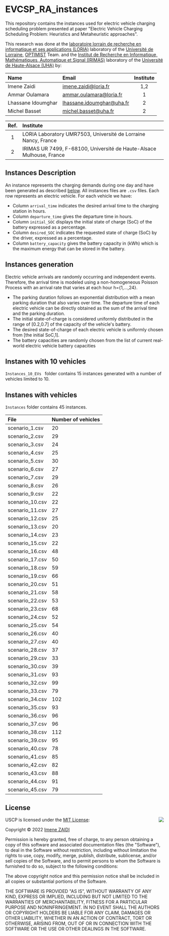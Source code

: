 # EVCSP_RA_instances
This repository contains the instances used for electric vehicle charging scheduling problem presented at paper "Electric Vehicle Charging Scheduling Problem: Heuristics and Metaheuristic approaches".

This research was done at the [laboratoire lorrain de recherche en informatique et ses applications (LORIA)](https://www.loria.fr/en/) laboratory of the [Université de Lorraine](https://www.univ-lorraine.fr/), [OPTIMIST](https://optimist.loria.fr/) Team. and the [Institut de Recherche en Informatique, Mathématiques, Automatique et Signal (IRIMAS)](https://www.irimas.uha.fr/) laboratory of the [Université de Haute-Alsace (UHA)](https://www.uha.fr/) by:

| Name                | Email                      | Institute |
|:--------------------|:---------------------------|:---------:|
| Imene Zaidi         | imene.zaidi@loria.fr       |    1,2    |
| Ammar Oulamara      | ammar.oulamara@loria.fr    |    1      |
| Lhassane Idoumghar  | lhassane.idoumghar@uha.fr  |    2      |
| Michel Basset       | michel.basset@uha.fr       |    2      |

| Ref. | Institute                                                            |
|:----:|:---------------------------------------------------------------------|
|  1   |  LORIA Laboratory UMR7503, Université de Lorraine Nancy, France      |
|  2   |  IRIMAS UR 7499, F-68100, Université de Haute-Alsace Mulhouse, France |


## Instances Description
An instance represents the charging demands during one day and have been generated as described [below](#instances-generation). All instances files are `.csv` files. Each row represents an electric vehicle. For each vehicle we have:
- Column `arrival_time` indicates the desired arrival time to the charging station in hours.
-  Column `departure_time` gives the departure time in hours.
-  Column `initial_SOC` displays the initial state of charge (SoC) of the battery expressed as a percentage.
-  Column `desired_SOC` indicates the requested state of charge (SoC) by the driver, expressed as a percentage.
- Column `battery_capacity` gives the battery capacity in (kWh) which is the maximum energy that can be stored in the battery.

## Instances generation
Electric vehicle arrivals are randomly occurring and independent events. Therefore, the arrival time is modeled using a non-homogeneous Poisson Process with an arrival rate that varies at each hour h={1,...,24}. 
- The parking duration follows an exponential distribution with a mean parking duration that also varies over time. The departure time of each electric vehicle can be directly obtained as the sum of the arrival time and the parking duration. 
- The initial state-of-charge is considered uniformly distributed in the range of [0.2,0.7] of the capacity of the vehicle's battery. 
- The desired state-of-charge of each electric vehicle is uniformly chosen from [the initial SoC,1]. 
- The battery capacities are randomly chosen from the list of current real-world electric vehicle battery capacities 
 

## Instanes with 10 vehicles
`Instances_10_EVs ` folder contains 15 instances generated with a number of vehicles limited to 10.

## Instanes with vehicles
`Instances` folder contains 45 instances.

| File                 |Number of vehicles|
|:---------------------|:-----------------|
|			scenario_1.csv 				|20																|
|			scenario_2.csv 				|29																|
|			scenario_3.csv 				|24																|
|			scenario_4.csv 				|25																|
|			scenario_5.csv 				|30																|
|			scenario_6.csv 				|27																|
|			scenario_7.csv 				|29																|
|			scenario_8.csv 				|26																|
|			scenario_9.csv 				|22																|
|			scenario_10.csv 			|22																|
|			scenario_11.csv 			|27																|
|			scenario_12.csv 			|25																|
|			scenario_13.csv 			|20																|
|			scenario_14.csv 			|23																|
|			scenario_15.csv 			|22																|
|			scenario_16.csv 			|48																|
|			scenario_17.csv 			|50																|
|			scenario_18.csv 			|59																|
|			scenario_19.csv 			|66																|
|			scenario_20.csv 			|51																|
|			scenario_21.csv 			|58																|
|			scenario_22.csv 			|53																|
|			scenario_23.csv 			|68																|
|			scenario_24.csv 			|52																|
|			scenario_25.csv 			|54																|
|			scenario_26.csv 			|40																|
|			scenario_27.csv 			|40																|
|			scenario_28.csv 			|37																|
|			scenario_29.csv 			|33																|
|			scenario_30.csv 			|39																|
|			scenario_31.csv 			|93																|
|			scenario_32.csv 			|99																|
|			scenario_33.csv 			|79																|
|			scenario_34.csv 			|102															|
|			scenario_35.csv 			|93																|
|			scenario_36.csv 			|96																|
|			scenario_37.csv 			|96																|
|			scenario_38.csv 			|112															|
|			scenario_39.csv 			|95																|
|			scenario_40.csv 			|78																|
|			scenario_41.csv 			|85																|
|			scenario_42.csv 			|82																|
|			scenario_43.csv 			|88																|
|			scenario_44.csv 			|91																|
|			scenario_45.csv 			|79																|

## License

<img align="right" src="http://opensource.org/trademarks/opensource/OSI-Approved-License-100x137.png">

USCP is licensed under the [MIT License](http://opensource.org/licenses/MIT):

Copyright &copy; 2022 [Imene ZAIDI](https://github.com/imyzz)

Permission is hereby granted, free of charge, to any person obtaining a copy of this software and associated documentation files (the "Software"), to deal in the Software without restriction, including without limitation the rights to use, copy, modify, merge, publish, distribute, sublicense, and/or sell copies of the Software, and to permit persons to whom the Software is furnished to do so, subject to the following conditions:

The above copyright notice and this permission notice shall be included in all copies or substantial portions of the Software.

THE SOFTWARE IS PROVIDED "AS IS", WITHOUT WARRANTY OF ANY KIND, EXPRESS OR IMPLIED, INCLUDING BUT NOT LIMITED TO THE WARRANTIES OF MERCHANTABILITY, FITNESS FOR A PARTICULAR PURPOSE AND NONINFRINGEMENT. IN NO EVENT SHALL THE AUTHORS OR COPYRIGHT HOLDERS BE LIABLE FOR ANY CLAIM, DAMAGES OR OTHER LIABILITY, WHETHER IN AN ACTION OF CONTRACT, TORT OR OTHERWISE, ARISING FROM, OUT OF OR IN CONNECTION WITH THE SOFTWARE OR THE USE OR OTHER DEALINGS IN THE SOFTWARE.
